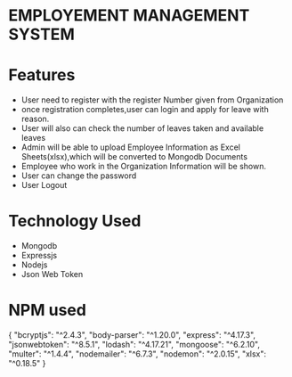 # EMPLOYEMENT MANAGEMENT SYSTEM

# Features

- User need to register with the register Number given from Organization
- once registration completes,user can login and apply for leave with reason.
- User will also can check the number of leaves taken and available leaves
- Admin will be able to upload Employee Information as Excel Sheets(xlsx),which will be converted to Mongodb Documents
- Employee who work in the Organization Information will be shown.
- User can change the password
- User Logout

# Technology Used

- Mongodb
- Expressjs
- Nodejs
- Json Web Token

# NPM used

{
"bcryptjs": "^2.4.3",
"body-parser": "^1.20.0",
"express": "^4.17.3",
"jsonwebtoken": "^8.5.1",
"lodash": "^4.17.21",
"mongoose": "^6.2.10",
"multer": "^1.4.4",
"nodemailer": "^6.7.3",
"nodemon": "^2.0.15",
"xlsx": "^0.18.5"
}

